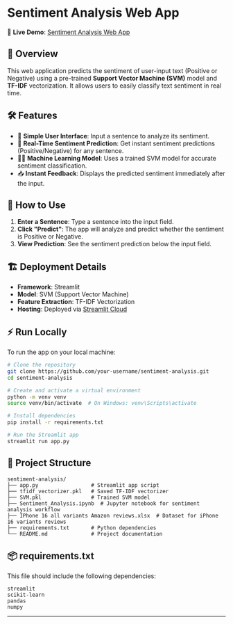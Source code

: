 # **Sentiment Analysis Web App**  

🚀 **Live Demo**: [Sentiment Analysis Web App](https://sentiment-analysis-nlp-1.streamlit.app/)  

## 📌 **Overview**  
This web application predicts the sentiment of user-input text (Positive or Negative) using a pre-trained **Support Vector Machine (SVM)** model and **TF-IDF** vectorization. It allows users to easily classify text sentiment in real time.

## 🛠 **Features**  
- 📄 **Simple User Interface**: Input a sentence to analyze its sentiment.
- 🔮 **Real-Time Sentiment Prediction**: Get instant sentiment predictions (Positive/Negative) for any sentence.
- 🧑‍💻 **Machine Learning Model**: Uses a trained SVM model for accurate sentiment classification.
- 📥 **Instant Feedback**: Displays the predicted sentiment immediately after the input.

## 🚀 **How to Use**  
1. **Enter a Sentence**: Type a sentence into the input field.  
2. **Click "Predict"**: The app will analyze and predict whether the sentiment is Positive or Negative.  
3. **View Prediction**: See the sentiment prediction below the input field.  

## 🏗 **Deployment Details**  
- **Framework**: Streamlit  
- **Model**: SVM (Support Vector Machine)  
- **Feature Extraction**: TF-IDF Vectorization  
- **Hosting**: Deployed via [Streamlit Cloud](https://streamlit.io/)  

## ⚡ **Run Locally**  
To run the app on your local machine:  
```bash
# Clone the repository
git clone https://github.com/your-username/sentiment-analysis.git
cd sentiment-analysis

# Create and activate a virtual environment
python -m venv venv
source venv/bin/activate  # On Windows: venv\Scripts\activate

# Install dependencies
pip install -r requirements.txt

# Run the Streamlit app
streamlit run app.py
````

## 📁 **Project Structure**

```
sentiment-analysis/
├── app.py                 # Streamlit app script
├── tfidf_vectorizer.pkl   # Saved TF-IDF vectorizer
├── SVM.pkl                # Trained SVM model
├── Sentiment_Analysis.ipynb  # Jupyter notebook for sentiment analysis workflow
├── IPhone 16 all variants Amazon reviews.xlsx  # Dataset for iPhone 16 variants reviews
├── requirements.txt       # Python dependencies
└── README.md              # Project documentation
```

## 📦 **requirements.txt**

This file should include the following dependencies:

```
streamlit
scikit-learn
pandas
numpy
```

---
